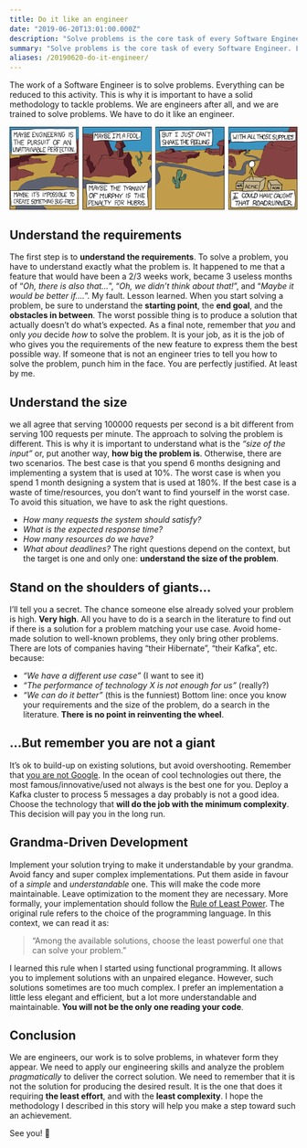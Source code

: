```yaml
---
title: Do it like an engineer
date: "2019-06-20T13:01:00.000Z"
description: "Solve problems is the core task of every Software Engineer. Let's understand how to do it in a pragmatic and effective way."
summary: "Solve problems is the core task of every Software Engineer. Let's understand how to do it in a pragmatic and effective way."
aliases: /20190620-do-it-engineer/
---
```


The work of a Software Engineer is to solve problems. Everything can be reduced to this activity. This is why it is important to have a solid methodology to tackle problems. We are engineers after all, and we are trained to solve problems. We have to do it like an engineer.

[![Engineering Hubris](img/engineering_hubris.png)](https://xkcd.com/319/)

## Understand the requirements

The first step is to **understand the requirements**. To solve a problem, you have to understand exactly what the problem is. It happened to me that a feature that would have been a 2/3 weeks work, became 3 useless months of “*Oh, there is also that…*”, “*Oh, we didn’t think about that!*”, and “*Maybe it would be better if….*”. My fault. Lesson learned. 
When you start solving a problem, be sure to understand the **starting point**, the **end goal**, and the **obstacles in between**. The worst possible thing is to produce a solution that actually doesn’t do what’s expected. 
As a final note, remember that *you* and only *you* decide *how* to solve the problem. It is your job, as it is the job of who gives you the requirements of the new feature to express them the best possible way. If someone that is not an engineer tries to tell you how to solve the problem, punch him in the face. You are perfectly justified. At least by me.

## Understand the size

we all agree that serving 100000 requests per second is a bit different from serving 100 requests per minute. The approach to solving the problem is different. This is why it is important to understand what is the *“size of the input”* or, put another way, **how big the problem is**. Otherwise, there are two scenarios. The best case is that you spend 6 months designing and implementing a system that is used at 10%. The worst case is when you spend 1 month designing a system that is used at 180%. If the best case is a waste of time/resources, you don’t want to find yourself in the worst case. To avoid this situation, we have to ask the right questions.
- *How many requests the system should satisfy?*
- *What is the expected response time?*
- *How many resources do we have?*
- *What about deadlines?*
The right questions depend on the context, but the target is one and only one: **understand the size of the problem**.

## Stand on the shoulders of giants…

I’ll tell you a secret. The chance someone else already solved your problem is high. **Very high**. All you have to do is a search in the literature to find out if there is a solution for a problem matching your use case. Avoid home-made solution to well-known problems, they only bring other problems. There are lots of companies having “their Hibernate”, “their Kafka”, etc. because:
- *“We have a different use case”* (I want to see it)
- *“The performance of technology X is not enough for us”* (really?)
- *“We can do it better”* (this is the funniest)
Bottom line: once you know your requirements and the size of the problem, do a search in the literature. **There is no point in reinventing the wheel**.

## …But remember you are not a giant

It’s ok to build-up on existing solutions, but avoid overshooting. Remember that [you are not Google](https://blog.bradfieldcs.com/you-are-not-google-84912cf44afb). In the ocean of cool technologies out there, the most famous/innovative/used not always is the best one for you. Deploy a Kafka cluster to process 5 messages a day probably is not a good idea. Choose the technology that **will do the job with the minimum complexity**. This decision will pay you in the long run.

## Grandma-Driven Development

Implement your solution trying to make it understandable by your grandma. Avoid fancy and super complex implementations. Put them aside in favour of a *simple* and *understandable* one. This will make the code more maintainable. Leave optimization to the moment they are necessary.
More formally, your implementation should follow the [Rule of Least Power](https://en.wikipedia.org/wiki/Rule_of_least_power). The original rule refers to the choice of the programming language. In this context, we can read it as:
> “Among the available solutions, choose the least powerful one that can solve your problem.”

I learned this rule when I started using functional programming. It allows you to implement solutions with an unpaired elegance. However, such solutions sometimes are too much complex. I prefer an implementation a little less elegant and efficient, but a lot more understandable and maintainable. **You will not be the only one reading your code**.

## Conclusion

We are engineers, our work is to solve problems, in whatever form they appear. We need to apply our engineering skills and analyze the problem *pragmatically* to deliver the correct solution. We need to remember that it is not the solution for producing the desired result. It is the one that does it requiring **the least effort**, and with the **least complexity**. I hope the methodology I described in this story will help you make a step toward such an achievement.

See you! 🚀